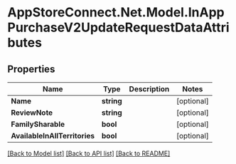 # AppStoreConnect.Net.Model.InAppPurchaseV2UpdateRequestDataAttributes

## Properties

Name | Type | Description | Notes
------------ | ------------- | ------------- | -------------
**Name** | **string** |  | [optional] 
**ReviewNote** | **string** |  | [optional] 
**FamilySharable** | **bool** |  | [optional] 
**AvailableInAllTerritories** | **bool** |  | [optional] 

[[Back to Model list]](../README.md#documentation-for-models) [[Back to API list]](../README.md#documentation-for-api-endpoints) [[Back to README]](../README.md)

